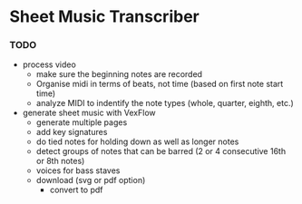 # Sheet Music Transcriber

### TODO
- process video
  - make sure the beginning notes are recorded
  - Organise midi in terms of beats, not time (based on first note start time)
  - analyze MIDI to indentify the note types (whole, quarter, eighth, etc.)
- generate sheet music with VexFlow
  - generate multiple pages
  - add key signatures
  - do tied notes for holding down as well as longer notes
  - detect groups of notes that can be barred (2 or 4 consecutive 16th or 8th notes)
  - voices for bass staves
  - download (svg or pdf option)
    - convert to pdf

